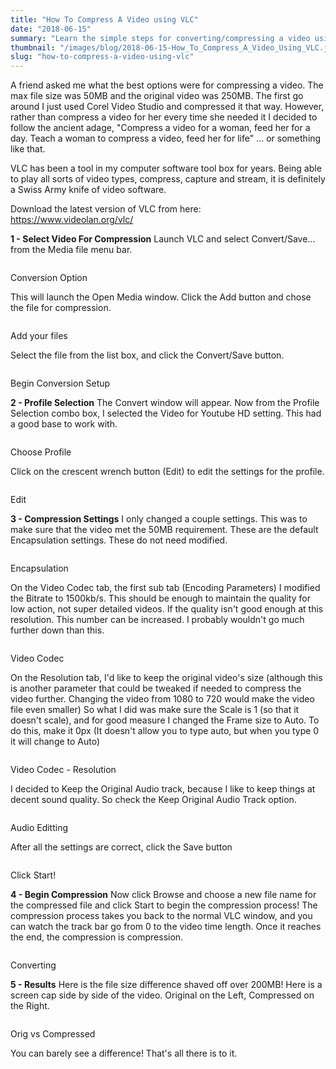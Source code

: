 ```yaml
---
title: "How To Compress A Video using VLC"
date: "2018-06-15"
summary: "Learn the simple steps for converting/compressing a video using VLC"
thumbnail: "/images/blog/2018-06-15-How_To_Compress_A_Video_Using_VLC.jpg"
slug: "how-to-compress-a-video-using-vlc"
---
```

A friend asked me what the best options were for compressing a video. The max file size was 50MB and the original video was 250MB. The first go around I just used Corel Video Studio and compressed it that way. However, rather than compress a video for her every time she needed it I decided to follow the ancient adage, "Compress a video for a woman, feed her for a day. Teach a woman to compress a video, feed her for life" ... or something like that.

VLC has been a tool in my computer software tool box for years. Being able to play all sorts of video types, compress, capture and stream, it is definitely a Swiss Army knife of video software.

Download the latest version of VLC from here: https://www.videolan.org/vlc/

**1 - Select Video For Compression**
Launch VLC and select Convert/Save... from the Media file menu bar.
<p class="blog-img center md">
    <img src="/images/blog/VLC-convert.jpg" alt="">
    <div class="center">Conversion Option</div>
</p>
This will launch the Open Media window. Click the Add button and chose the file for compression.

<p class="blog-img center md">
    <img src="/images/blog/VLC-add.jpg" alt="">
    <div class="center">Add your files</div>
</p>

Select the file from the list box, and click the Convert/Save button.

<p class="blog-img center md">
    <img src="/images/blog/VLC-convert.jpg" alt="">
    <div class="center">Begin Conversion Setup</div>
</p>

**2 - Profile Selection**
The Convert window will appear. Now from the Profile Selection combo box, I selected the Video for Youtube HD setting. This had a good base to work with.

<p class="blog-img center md">
    <img src="/images/blog/VLC-Profile.jpg" alt="">
    <div class="center">Choose Profile</div>
</p>

Click on the crescent wrench button (Edit) to edit the settings for the profile.
<p class="blog-img center md">
    <img src="/images/blog/VLC-Profile-edit.jpg" alt="">
    <div class="center">Edit</div>
</p>

**3 - Compression Settings**
I only changed a couple settings. This was to make sure that the video met the 50MB requirement.
These are the default Encapsulation settings. These do not need modified.

<p class="blog-img center md">
    <img src="/images/blog/VLC-edit.jpg" alt="">
    <div class="center">Encapsulation</div>
</p>

On the Video Codec tab, the first sub tab (Encoding Parameters) I modified the Bitrate to 1500kb/s. This should be enough to maintain the quality for low action, not super detailed videos. If the quality isn't good enough at this resolution. This number can be increased. I probably wouldn't go much further down than this.

<p class="blog-img center md">
    <img src="/images/blog/VLC-edit-vc.jpg" alt="">
    <div class="center">Video Codec</div>
</p>

On the Resolution tab, I'd like to keep the original video's size (although this is another parameter that could be tweaked if needed to compress the video further. Changing the video from 1080 to 720 would make the video file even smaller) So what I did was make sure the Scale is 1 (so that it doesn't scale), and for good measure I changed the Frame size to Auto. To do this, make it 0px (It doesn't allow you to type auto, but when you type 0 it will change to Auto)

<p class="blog-img center md">
    <img src="/images/blog/VLC-edit-vc-res.jpg" alt="">
    <div class="center">Video Codec - Resolution</div>
</p>

I decided to Keep the Original Audio track, because I like to keep things at decent sound quality. So check the Keep Original Audio Track option.

<p class="blog-img center md">
    <img src="/images/blog/VLC-edit-aud.jpg" alt="">
    <div class="center">Audio Editting</div>
</p>

After all the settings are correct, click the Save button

<p class="blog-img center md">
    <img src="/images/blog/VLC-convert-dest-start.jpg" alt="">
    <div class="center">Click Start!</div>
</p>

**4 - Begin Compression**
Now click Browse and choose a new file name for the compressed file and click Start to begin the compression process! The compression process takes you back to the normal VLC window, and you can watch the track bar go from 0 to the video time length. Once it reaches the end, the compression is compression. 

<p class="blog-img center md">
    <img src="/images/blog/VLC-converting.jpg" alt="">
    <div class="center">Converting</div>
</p>

**5 - Results**
Here is the file size difference shaved off over 200MB! Here is a screen cap side by side of the video. Original on the Left, Compressed on the Right. 
<p class="blog-img center md">
    <img src="/images/blog/VLC-SBS.jpg" alt="">
    <div class="center">Orig vs Compressed</div>
</p>
You can barely see a difference! That's all there is to it.